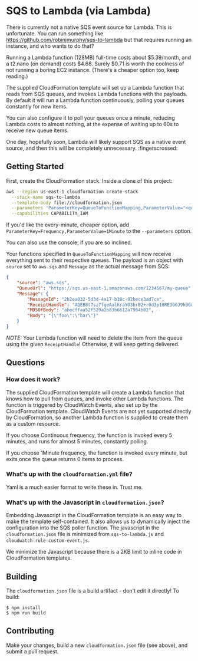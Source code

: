 # SQS to Lambda (via Lambda)

There is currently not a native SQS event source for Lambda. This is
unfortunate. You can run something like https://github.com/robinjmurphy/sqs-to-lambda
but that requires running an instance, and who wants to do that?

Running a Lambda function (128MB) full-time costs about $5.39/month, and a t2.nano
(on demand) costs $4.68. Surely $0.71 is worth the coolness of not running a
boring EC2 instance. (There's a cheaper option too, keep reading.)

The supplied CloudFormation template will set up a Lambda function that reads
from SQS queues, and invokes Lambda functions with the payloads. By default it will
run a Lambda function continuously, polling your queues constantly for new items.

You can also configure it to poll your queues once a minute, reducing Lambda
costs to almost nothing, at the expense of waiting up to 60s to receive new queue
items.

One day, hopefully soon, Lambda will likely support SQS as a native event source,
and then this will be completely unnecessary. :fingerscrossed:

## Getting Started

First, create the CloudFormation stack. Inside a clone of this project:

```bash
aws --region us-east-1 cloudformation create-stack                            \
  --stack-name sqs-to-lambda                                                  \
  --template-body file://cloudformation.json                                  \
  --parameters 'ParameterKey=QueueToFunctionMapping,ParameterValue="<queue url 1>,<function 1>,<queue url 2>,<function 2>,..."' \
  --capabilities CAPABILITY_IAM
```

If you'd like the every-minute, cheaper option, add `ParameterKey=Frequency,ParameterValue=1Minute`
to the `--parameters` option.

You can also use the console, if you are so inclined.

Your functions specified in `QueueToFunctionMapping` will now receive everything
sent to their respective queues. The payload is an object with `source` set to
`aws.sqs` and `Message` as the actual message from SQS:

```json
{
    "source": "aws.sqs",
    "QueueUrl": "https://sqs.us-east-1.amazonaws.com/1234567/my-queue",
    "Message": {
        "MessageId": "2b2ea032-5d3d-4a17-b38c-92bece3ad7ce",
        "ReceiptHandle": "AQEB8t7sz7fgeAalKraYO3brB2+r0d3p18RE3G6J9k9GmRFODibL64oget5R6NaRJDoYrwHNtLutKOiY3Ggls2F6LRJFKLZhLbr3fSd+Hg6KiECu4tfdyAZxAwj2/X5QIieu0dtCMIEujHSDn7Xzz9L5hNW/uCB7Tx7Km0Sal077KE4h4CCHMvZDza8bNzmFTXvfRj5+odG80oLtir0w+lwx+DQYnkIZJxvVRLkfOspU2/84/ye4VZkr8pOD7xIGtgzU/Z7pdzTXeKw0WSfHQoQ661qBcqBHhMTjXXZ0WzsYHW1HPqtSwqA760nZfh0RXRjo9AGFsXYmtnQoFs64PCJ1hZ2u+N+azHChx4Ma+PtT6pgUfkCzrYG5Gq/BaR+RmPsW",
        "MD5OfBody": "abecffaa52f529a2b83b6612a7964b02",
        "Body": "{\"foo\":\"bar\"}"
    }
}
```

*NOTE:* Your Lambda function will need to delete the item from the queue using the given
`ReceiptHandle`! Otherwise, it will keep getting delivered.

## Questions

### How does it work?

The supplied CloudFormation template will create a Lambda function that knows
how to pull from queues, and invoke other Lambda functions. The function is
triggered by CloudWatch Events, also set up by the CloudFormation template.
CloudWatch Events are not yet supported directly by CloudFormation, so another
Lambda function is supplied to create them as a custom resource.

If you choose Continuous frequency, the function is invoked every 5 minutes, and
runs for almost 5 minutes, constantly polling.

If you choose 1Minute frequency, the function is invoked every minute, but exits
once the queue returns 0 items to process.

### What's up with the `cloudformation.yml` file?

Yaml is a much easier format to write these in. Trust me.

### What's up with the Javascript in `cloudformation.json`?

Embedding Javascript in the CloudFormation template is an easy way to make the
template self-contained. It also allows us to dynamically inject the configuration
into the SQS poller function. The javascript in the `cloudformation.json` file
is minimized from `sqs-to-lambda.js` and `cloudwatch-rule-custom-event.js`.

We minimize the Javascript because there is a 2KB limit to inline code in
CloudFormation templates.

## Building

The `cloudformation.json` file is a build artifact - don't edit it directly!
To build:

```
$ npm install
$ npm run build
```

## Contributing

Make your changes, build a new `cloudformation.json` file (see above), and
submit a pull request.
